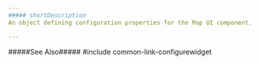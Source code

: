 ```yaml
---
##### shortDescription
An object defining configuration properties for the Map UI component.

---
```

#####See Also#####
#include common-link-configurewidget